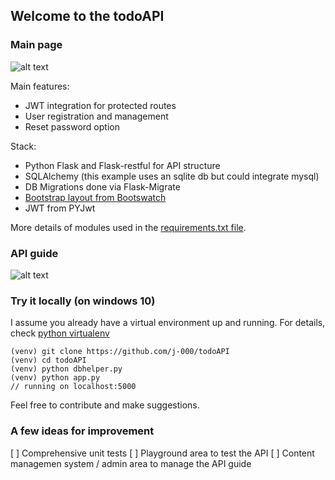 ## Welcome to the todoAPI

### Main page
![alt text](https://github.com/j-000/apibuilder/blob/master/static/repo_images/c1.PNG "todoAPI main page")

Main features:
+ JWT integration for protected routes
+ User registration and management
+ Reset password option

Stack:
+ Python Flask and Flask-restful for API structure
+ SQLAlchemy (this example uses an sqlite db but could integrate mysql)
+ DB Migrations done via Flask-Migrate
+ [Bootstrap layout from Bootswatch](https://bootswatch.com/flatly)
+ JWT from PYJwt


More details of modules used in the [requirements.txt file](https://github.com/j-000/apibuilder/blob/master/requirements.txt). 

### API guide
![alt text](https://github.com/j-000/apibuilder/blob/master/static/repo_images/c2.PNG "todoAPI API guide")

### Try it locally (on windows 10)
I assume you already have a virtual environment up and running. For details, check [python virtualenv](https://virtualenv.pypa.io/en/stable/installation/)

```
(venv) git clone https://github.com/j-000/todoAPI
(venv) cd todoAPI
(venv) python dbhelper.py
(venv) python app.py
// running on localhost:5000 
```

Feel free to contribute and make suggestions.

### A few ideas for improvement 
[ ] Comprehensive unit tests
[ ] Playground area to test the API
[ ] Content managemen system / admin area to manage the API guide